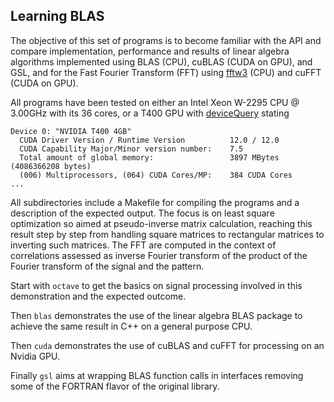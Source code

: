 ## Learning BLAS

The objective of this set of programs is to become familiar with the API and compare implementation, 
performance and results
of linear algebra algorithms implemented using BLAS (CPU), cuBLAS (CUDA on GPU), and GSL, and
for the Fast Fourier Transform (FFT) using <a href="https://www.fftw.org/">fftw3</a> (CPU) and 
cuFFT (CUDA on GPU).

All programs have been tested on either an Intel Xeon W-2295 CPU @ 3.00GHz with its 36 cores, or a
T400 GPU with <a href="https://github.com/NVIDIA/cuda-samples">deviceQuery</a> stating
```
Device 0: "NVIDIA T400 4GB"
  CUDA Driver Version / Runtime Version          12.0 / 12.0
  CUDA Capability Major/Minor version number:    7.5
  Total amount of global memory:                 3897 MBytes (4086366208 bytes)
  (006) Multiprocessors, (064) CUDA Cores/MP:    384 CUDA Cores
...
```

All subdirectories include a Makefile for compiling the programs and a description of the expected output.
The focus is on least square optimization so aimed at pseudo-inverse matrix calculation, reaching this
result step by step from handling square matrices to rectangular matrices to inverting such matrices.
The FFT are computed in the context of correlations assessed as inverse Fourier transform of the product 
of the Fourier transform of the signal and the pattern.

Start with ``octave`` to get the basics on signal processing involved in this demonstration and
the expected outcome.

Then ``blas`` demonstrates the use of the linear algebra BLAS package to achieve the same result
in C++ on a general purpose CPU.

Then ``cuda`` demonstrates the use of cuBLAS and cuFFT for processing on an Nvidia GPU.

Finally ``gsl`` aims at wrapping BLAS function calls in interfaces removing some of the FORTRAN
flavor of the original library.
